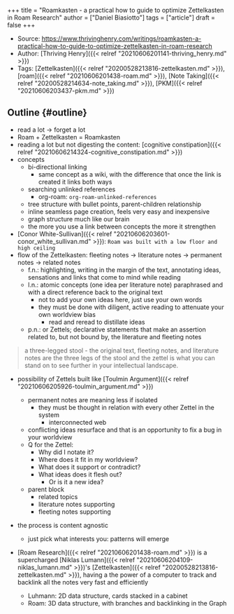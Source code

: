 +++
title = "Roamkasten - a practical how to guide to optimize Zettelkasten in Roam Research"
author = ["Daniel Biasiotto"]
tags = ["article"]
draft = false
+++

-   Source: <https://www.thrivinghenry.com/writings/roamkasten-a-practical-how-to-guide-to-optimize-zettelkasten-in-roam-research>
-   Author: [Thriving Henry]({{< relref "20210606201141-thriving_henry.md" >}})
-   Tags: [Zettelkasten]({{< relref "20200528213816-zettelkasten.md" >}}), [roam]({{< relref "20210606201438-roam.md" >}}), [Note Taking]({{< relref "20200528214634-note_taking.md" >}}), [PKM]({{< relref "20210606203437-pkm.md" >}})


## Outline {#outline}

-   read a lot -&gt; forget a lot
-   Roam + Zettelkasten = Roamkasten
-   reading a lot but not digesting the content: [cognitive constipation]({{< relref "20210606214324-cognitive_constipation.md" >}})
-   concepts
    -   bi-directional linking
        -   same concept as a wiki, with the difference that once the link is created it links both ways
    -   searching unlinked references
        -   org-roam: `org-roam-unlinked-references`
    -   tree structure with bullet points, parent-children relationship
    -   inline seamless page creation, feels very easy and inexpensive
    -   graph structure much like our brain
    -   the more you use a link between concepts the more it strengthen
-   [Conor White-Sullivan]({{< relref "20210606203601-conor_white_sullivan.md" >}}): `Roam was built with a low floor and high ceiling`
-   flow of the Zettelkasten: fleeting notes -&gt; literature notes -&gt; permanent notes -&gt; related notes
    -   f.n.: highlighting, writing in the margin of the text, annotating ideas, sensations and links that come to mind while reading
    -   l.n.: atomic concepts (one idea per literature note) paraphrased and with a direct reference back to the original text
        -   not to add your own ideas here, just use your own words
        -   they must be done with diligent, active reading to attenuate your own worldview bias
            -   read and reread to distillate ideas
    -   p.n.: or Zettels; declarative statements that make an assertion related to, but not bound by, the literature and fleeting notes

> a three-legged stool - the original text, fleeting notes, and literature notes are the three legs of the stool and the zettel is what you can stand on to see further in your intellectual landscape.

-   possibility of Zettels built like [Toulmin Argument]({{< relref "20210606205926-toulmin_argument.md" >}})
    -   permanent notes are meaning less if isolated
        -   they must be thought in relation with every other Zettel in the system
            -   interconnected web
    -   conflicting ideas resurface and that is an opportunity to fix a bug in your worldview
    -   Q for the Zettel:
        -   Why did I notate it?
        -   Where does it fit in my worldview?
        -   What does it support or contradict?
        -   What ideas does it flesh out?
            -   Or is it a new idea?
    -   parent block
        -   related topics
        -   literature notes supporting
        -   fleeting notes supporting
-   the process is content agnostic
    -   just pick what interests you: patterns will emerge

-   [Roam Research]({{< relref "20210606201438-roam.md" >}}) is a supercharged [Niklas Lumann]({{< relref "20210606204109-niklas_lumann.md" >}})'s [Zettelkasten]({{< relref "20200528213816-zettelkasten.md" >}}), having a the power of a computer to track and backlink all the notes very fast and efficiently
    -   Luhmann: 2D data structure, cards stacked in a cabinet
    -   Roam: 3D data structure, with branches and backlinking in the Graph

